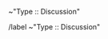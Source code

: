 ~"Type :: Discussion"

<!--- What do we need to talk about and why do we need to talk about it?    -->
<!--- @mention whoever should be involved in the discussion.  What is       -->
<!--- needed for us to consider this discussion complete?                   -->

<!--- If this discussion must be "done" by a certain date, assign a Due     -->
<!--- Date below.                                                           -->

/label ~"Type :: Discussion"
